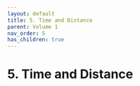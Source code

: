 ```yaml
---
layout: default
title: 5. Time and Distance
parent: Volume 1
nav_order: 5
has_children: true
---
```

# 5. Time and Distance


